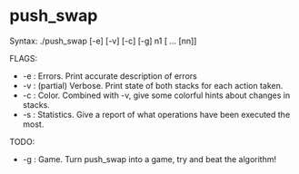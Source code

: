 # push_swap

Syntax: ./push_swap [-e] [-v] [-c] [-g] n1 [ ... [nn]]

FLAGS:

* -e  : Errors. Print accurate description of errors
* -v  : (partial) Verbose. Print state of both stacks for each action taken.
* -c  : Color. Combined with -v, give some colorful hints about changes in stacks.
* -s  : Statistics. Give a report of what operations have been executed the most.

TODO:

* -g  : Game. Turn push_swap into a game, try and beat the algorithm!
